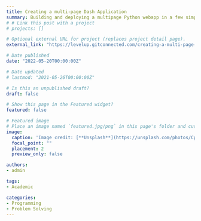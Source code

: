 ```yaml
---
title: Creating a multi-page Dash Application
summary: Building and deploying a multipage Python webapp in a few simple steps. 
# # Link this post with a project
# projects: []

# Optional external URL for project (replaces project detail page).
external_link: "https://levelup.gitconnected.com/creating-a-multi-page-dash-application-ab38b4b91bf5"

# Date published
date: "2022-05-20T00:00:00Z"

# Date updated
# lastmod: "2021-05-26T00:00:00Z"

# Is this an unpublished draft?
draft: false

# Show this page in the Featured widget?
featured: false

# Featured image
# Place an image named `featured.jpg/png` in this page's folder and customize its options here.
image:
  caption: 'Image credit: [**Unsplash**](https://unsplash.com/photos/CpkOjOcXdUY)'
  focal_point: ""
  placement: 2
  preview_only: false

authors:
- admin

tags:
- Academic

categories:
- Programming
- Problem Solving
---
```

